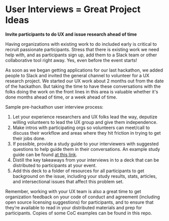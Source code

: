 # User Interviews = Great Project Ideas

**Invite participants to do UX and issue research ahead of time**

Having organizations with existing work to do included early is critical to recruit passionate participants. Stress that there is existing work we need help with, and as participants sign up, add them to a Slack team or other collaborative tool right away. Yes, even before the event starts!

As soon as we began getting applications for our last hackathon, we added people to Slack and invited the general channel to volunteer for a UX research project. We started our UX work about 2 months out from the date of the hackathon. But taking the time to have these conversations with the folks doing the work on the front lines in this area is valuable whether it's done months ahead of time, or a week ahead of time.

Sample pre-hackathon user interview process:

1. Let your experience researchers and UX folks lead the way, deputize willing volunteers to lead the UX group and give them independence.
2. Make intros with participating orgs so volunteers can meet/call to discuss their workflow and areas where they hit friction in trying to get their jobs done.
3. If possible, provide a study guide to your interviewers with suggested questions to help guide them in their conversations. An example study guide can be found [at this link](../templates-and-resources/user-research-interview-guide.md).
4. Distill the key takeaways from your interviews in to a deck that can be distributed to participants at your event.
5. Add this deck to a folder of resources for all participants to get background on the issue, including your study results, stats, articles, and intersectional issues that affect this problem set.

Remember, working with your UX team is also a great time to get organization feedback on your code of conduct and agreement \(including open source licensing suggestions\) for participants, and to ensure that they’re available to read in your distributed materials and prep for participants. Copies of some CoC examples can be found in this repo.

